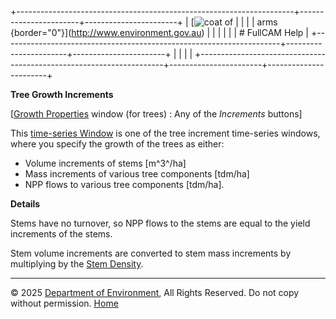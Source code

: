 +---------------------------------------------------------------------+-----------------------+-----------------------+
| [![coat of                                                          |                       | [](index.htm)         |
| arms](imgs/coa_env.png){border="0"}](http://www.environment.gov.au) |                       |                       |
|                                                                     |                       | # FullCAM Help        |
+---------------------------------------------------------------------+-----------------------+-----------------------+
|                                                                     |                       |                       |
+---------------------------------------------------------------------+-----------------------+-----------------------+

**Tree Growth Increments**

\[[Growth Properties](42_Growth%20Properties.htm) window (for trees) :
Any of the *Increments* buttons\]

This [time-series Window](135_time-series%20window.htm) is one of the
tree increment time-series windows, where you specify the growth of the
trees as either:

- Volume increments of stems \[m^3^/ha\]
- Mass increments of various tree components \[tdm/ha\]
- NPP flows to various tree components \[tdm/ha\].

**Details**

Stems have no turnover, so NPP flows to the stems are equal to the yield
increments of the stems.

Stem volume increments are converted to stem mass increments by
multiplying by the [Stem Density](9_Stem%20Density.htm).

------------------------------------------------------------------------

© 2025 [Department of
Environment](http://www.environment.gov.au "Department of Environment"),
All Rights Reserved. Do not copy without permission.
[Home](index.htm "help index")
